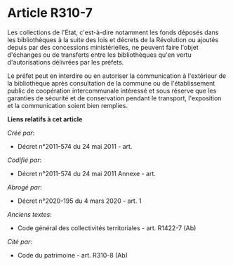 # Article R310-7

Les collections de l'Etat, c'est-à-dire notamment les fonds déposés dans les bibliothèques à la suite des lois et décrets de
la Révolution ou ajoutés depuis par des concessions ministérielles, ne peuvent faire l'objet d'échanges ou de transferts
entre les bibliothèques qu'en vertu d'autorisations délivrées par les préfets.

Le préfet peut en interdire ou en autoriser la communication à l'extérieur de la bibliothèque après consultation de la
commune ou de l'établissement public de coopération intercommunale intéressé et sous réserve que les garanties de sécurité et
de conservation pendant le transport, l'exposition et la communication soient bien remplies.

**Liens relatifs à cet article**

_Créé par_:

  - Décret n°2011-574 du 24 mai 2011  - art.

_Codifié par_:

  - Décret n°2011-574 du 24 mai 2011 Annexe - art.

_Abrogé par_:

  - Décret n°2020-195 du 4 mars 2020 - art. 1

_Anciens textes_:

  - Code général des collectivités territoriales - art. R1422-7 (Ab)

_Cité par_:

  - Code du patrimoine - art. R310-8 (Ab)
